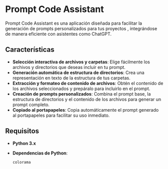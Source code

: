 # Prompt Code Assistant

Prompt Code Assistant es una aplicación diseñada para facilitar la generación de prompts personalizados para tus proyectos , integrándose de manera eficiente con asistentes como ChatGPT.

## Características

- **Selección interactiva de archivos y carpetas**: Elige fácilmente los archivos y directorios que deseas incluir en tu prompt.
- **Generación automática de estructura de directorios**: Crea una representación en texto de la estructura de tus carpetas.
- **Extracción y formateo de contenido de archivos**: Obtén el contenido de los archivos seleccionados y prepáralo para incluirlo en el prompt.
- **Creación de prompts personalizados**: Combina el prompt base, la estructura de directorios y el contenido de los archivos para generar un prompt completo.
- **Copiado al portapapeles**: Copia automáticamente el prompt generado al portapapeles para facilitar su uso inmediato.

## Requisitos

- **Python 3.x**

- **Dependencias de Python**:

  ```plaintext
  colorama
